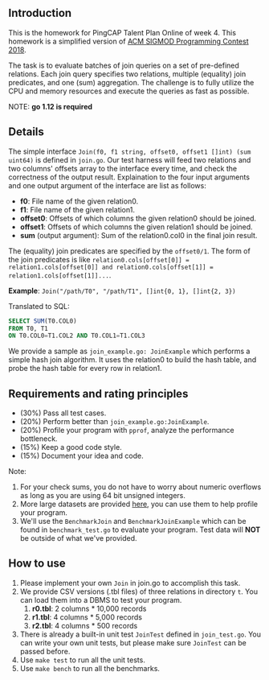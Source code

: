 ## Introduction

This is the homework for PingCAP Talent Plan Online of week 4. This homework is a simplified version of [ACM SIGMOD Programming Contest 2018](http://sigmod18contest.db.in.tum.de/index.shtml).

The task is to evaluate batches of join queries on a set of pre-defined relations. Each join query specifies two relations, multiple (equality) join predicates, and one (sum) aggregation. The challenge is to fully utilize the CPU and memory resources and execute the queries as fast as possible.

NOTE: **go 1.12 is required**

## Details

The simple interface `Join(f0, f1 string, offset0, offset1 []int) (sum uint64)` is defined in `join.go`. Our test harness will feed two relations and two columns' offsets array to the interface every time, and check the correctness of the output result. Explaination to the four input arguments and one output argument of the interface are list as follows:

- **f0**: File name of the given relation0.
- **f1**: File name of the given relation1.
- **offset0**: Offsets of which columns the given relation0 should be joined.
- **offset1**: Offsets of which columns the given relation1 should be joined.
- **sum** (output argument): Sum of the relation0.col0 in the final join result.

The (equality) join predicates are specified by the `offset0/1`. The form of the join predicates is like `relation0.cols[offset[0]] = relation1.cols[offset[0]] and relation0.cols[offset[1]] = relation1.cols[offset[1]]...`.

**Example**: `Join("/path/T0", "/path/T1", []int{0, 1}, []int{2, 3})`

Translated to SQL:

``` sql
SELECT SUM(T0.COL0)
FROM T0, T1
ON T0.COL0=T1.COL2 AND T0.COL1=T1.COL3
```

We provide a sample as `join_example.go: JoinExample` which performs a simple hash join algorithm. It uses the relation0 to build the hash table, and probe the hash table for every row in relation1.

## Requirements and rating principles

- (30%) Pass all test cases.
- (20%) Perform better than `join_example.go:JoinExample`.
- (20%) Profile your program with `pprof`, analyze the performance bottleneck.
- (15%) Keep a good code style.
- (15%) Document your idea and code.

Note:
1. For your check sums, you do not have to worry about numeric overflows as long as you are using 64 bit unsigned integers.
2. More large datasets are provided [here](https://drive.google.com/drive/u/1/folders/10-iJNGKmKXgMmvBYnKt88RTwC0iA1XM-), you can use them to help profile your program.
3. We'll use the `BenchmarkJoin` and `BenchmarkJoinExample` which can be found in `benchmark_test.go` to evaluate your program. Test data will **NOT** be outside of what we've provided.

## How to use

1. Please implement your own `Join` in join.go to accomplish this task.
2. We provide CSV versions (.tbl files) of three relations in directory `t`. You can load them into a DBMS to test your program.
   1. **r0.tbl**: 2 columns * 10,000 records
   2. **r1.tbl**: 4 columns * 5,000 records
   3. **r2.tbl**: 4 columns * 500 records
3. There is already a built-in unit test `JoinTest` defined in `join_test.go`. You can write your own unit tests, but please make sure `JoinTest` can be passed before.
4. Use `make test` to run all the unit tests.
5. Use `make bench` to run all the benchmarks.
